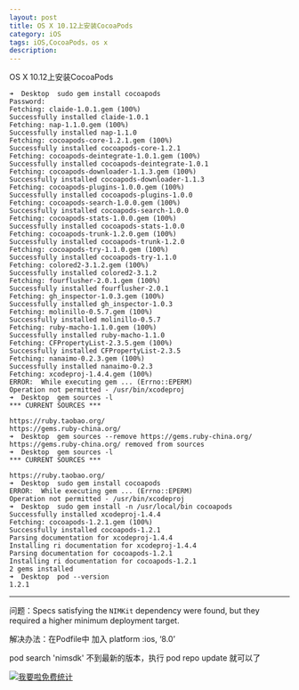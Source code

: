 ```yaml
---
layout: post
title: OS X 10.12上安装CocoaPods
category: iOS
tags: iOS,CocoaPods，os x
description:
---
```


OS X 10.12上安装CocoaPods


    ➜  Desktop  sudo gem install cocoapods
    Password:
    Fetching: claide-1.0.1.gem (100%)
    Successfully installed claide-1.0.1
    Fetching: nap-1.1.0.gem (100%)
    Successfully installed nap-1.1.0
    Fetching: cocoapods-core-1.2.1.gem (100%)
    Successfully installed cocoapods-core-1.2.1
    Fetching: cocoapods-deintegrate-1.0.1.gem (100%)
    Successfully installed cocoapods-deintegrate-1.0.1
    Fetching: cocoapods-downloader-1.1.3.gem (100%)
    Successfully installed cocoapods-downloader-1.1.3
    Fetching: cocoapods-plugins-1.0.0.gem (100%)
    Successfully installed cocoapods-plugins-1.0.0
    Fetching: cocoapods-search-1.0.0.gem (100%)
    Successfully installed cocoapods-search-1.0.0
    Fetching: cocoapods-stats-1.0.0.gem (100%)
    Successfully installed cocoapods-stats-1.0.0
    Fetching: cocoapods-trunk-1.2.0.gem (100%)
    Successfully installed cocoapods-trunk-1.2.0
    Fetching: cocoapods-try-1.1.0.gem (100%)
    Successfully installed cocoapods-try-1.1.0
    Fetching: colored2-3.1.2.gem (100%)
    Successfully installed colored2-3.1.2
    Fetching: fourflusher-2.0.1.gem (100%)
    Successfully installed fourflusher-2.0.1
    Fetching: gh_inspector-1.0.3.gem (100%)
    Successfully installed gh_inspector-1.0.3
    Fetching: molinillo-0.5.7.gem (100%)
    Successfully installed molinillo-0.5.7
    Fetching: ruby-macho-1.1.0.gem (100%)
    Successfully installed ruby-macho-1.1.0
    Fetching: CFPropertyList-2.3.5.gem (100%)
    Successfully installed CFPropertyList-2.3.5
    Fetching: nanaimo-0.2.3.gem (100%)
    Successfully installed nanaimo-0.2.3
    Fetching: xcodeproj-1.4.4.gem (100%)
    ERROR:  While executing gem ... (Errno::EPERM)
    Operation not permitted - /usr/bin/xcodeproj
    ➜  Desktop  gem sources -l
    *** CURRENT SOURCES ***

    https://ruby.taobao.org/
    https://gems.ruby-china.org/
    ➜  Desktop  gem sources --remove https://gems.ruby-china.org/
    https://gems.ruby-china.org/ removed from sources
    ➜  Desktop  gem sources -l                                   
    *** CURRENT SOURCES ***

    https://ruby.taobao.org/
    ➜  Desktop  sudo gem install cocoapods
    ERROR:  While executing gem ... (Errno::EPERM)
    Operation not permitted - /usr/bin/xcodeproj
    ➜  Desktop  sudo gem install -n /usr/local/bin cocoapods
    Successfully installed xcodeproj-1.4.4
    Fetching: cocoapods-1.2.1.gem (100%)
    Successfully installed cocoapods-1.2.1
    Parsing documentation for xcodeproj-1.4.4
    Installing ri documentation for xcodeproj-1.4.4
    Parsing documentation for cocoapods-1.2.1
    Installing ri documentation for cocoapods-1.2.1
    2 gems installed
    ➜  Desktop  pod --version
    1.2.1


---

问题：Specs satisfying the `NIMKit` dependency were found, but they required a higher minimum deployment target.

解决办法：在Podfile中 加入 platform :ios, ‘8.0’


pod search 'nimsdk' 不到最新的版本，执行 pod repo update 就可以了





<script language="javascript" type="text/javascript" src="//js.users.51.la/19176892.js"></script>
<noscript><a href="//www.51.la/?19176892" target="_blank"><img alt="&#x6211;&#x8981;&#x5566;&#x514D;&#x8D39;&#x7EDF;&#x8BA1;" src="//img.users.51.la/19176892.asp" style="border:none" /></a></noscript>

